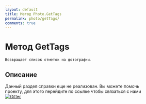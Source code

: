 ```yaml
---
layout: default
title: Метод Photo.GetTags
permalink: photo/getTags/
comments: true
---
```

# Метод GetTags
	Возвращает список отметок на фотографии.

## Описание
Данный раздел справки еще не реализован. Вы  можете помочь проекту, для этого перейдите по ссылке чтобы связаться с нами [![Gitter](https://badges.gitter.im/Join%20Chat.svg)](https://gitter.im/vknet/vk?utm_source=badge&utm_medium=badge&utm_campaign=pr-badge)
